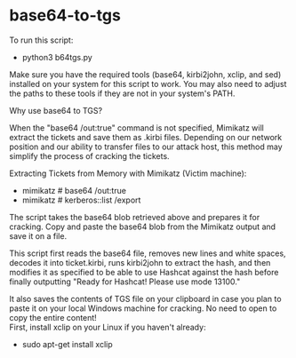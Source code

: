 # base64-to-tgs
To run this script:<br>
- python3 b64tgs.py 

Make sure you have the required tools (base64, kirbi2john, xclip, and sed) installed on your system for this script to work. You may also need to adjust the paths to these tools if they are not in your system's PATH.

Why use base64 to TGS? <br>

When the "base64 /out:true" command is not specified, Mimikatz will extract the tickets and save them as .kirbi files. Depending on our network position and our ability to transfer files to our attack host, this method may simplify the process of cracking the tickets.

Extracting Tickets from Memory with Mimikatz (Victim machine): <br>
- mimikatz # base64 /out:true <br>
- mimikatz # kerberos::list /export

The script takes the base64 blob retrieved above and prepares it for cracking. Copy and paste the base64 blob from the Mimikatz output and save it on a file.

This script first reads the base64 file, removes new lines and white spaces, decodes it into ticket.kirbi, runs kirbi2john to extract the hash, and then modifies it as specified to be able to use Hashcat against the hash before finally outputting "Ready for Hashcat! Please use mode 13100."

It also saves the contents of TGS file on your clipboard in case you plan to paste it on your local Windows machine for cracking. No need to open to copy the entire content! <br>
First, install xclip on your Linux if you haven't already: <br>
- sudo apt-get install xclip
